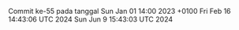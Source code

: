 Commit ke-55 pada tanggal Sun Jan 01 14:00 2023 +0100
Fri Feb 16 14:43:06 UTC 2024
Sun Jun  9 15:43:03 UTC 2024
